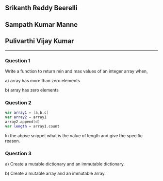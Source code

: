 ## Srikanth Reddy Beerelli
## Sampath Kumar Manne
## Pulivarthi Vijay Kumar
------

### Question 1
Write a function to return min and max values of an integer array when,
<p>a) array has more than zero elements</p>
<p>b) array has zero elements</p>

### Question 2
``` swift
var array1 = [a,b,c]
var array2 = array1
array2.append(d)
var length = array1.count
```
In the above snippet what is the value of length and give the specific reason.

### Question 3
<p>a) Create a mutable dictionary and an immutable dictionary.</p>
<p>b) Create a mutable array and an immutable array.</p>
